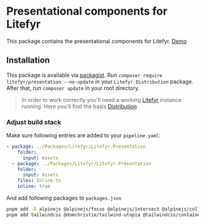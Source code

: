 # Presentational components for Litefyr

This package contains the presentational components for Litefyr. [Demo](https://litefyr.io)

## Installation

This package is available via [packagist]. Run `composer require litefyr/presentation --no-update` in your
`Litefyr.Distribution` package. After that, run `composer update` in your root directory.

> In order to work correctly you'll need a working [Litefyr] instance running. Here you'll find the basis [Distribution]

### Adjust build stack

Make sure following entries are added to your `pipeline.yaml`:

```yaml
- package: ../Packages/Litefyr/Litefyr.Presentation
    folder:
      input: Assets
  - package: ../Packages/Litefyr/Litefyr.Presentation
    folder:
      input: Assets
    files: Inline.ts
    inline: true
```

And add following packages to `packages.json`

```bash
pnpm add -D alpinejs @alpinejs/focus @alpinejs/intersect @alpinejs/collapse @alpinejs/persist @ryangjchandler/alpine-clipboard @marcreichel/alpine-typewriter alpinejs-textarea-grow @imacrayon/alpine-ajax lazysizes rough-notation lscache
pnpm add tailwindcss @domchristie/tailwind-utopia @tailwindcss/container-queries @tailwindcss/typography @thedutchcoder/postcss-rem-to-px autoprefixer colorjs.io cssnano postcss postcss-assets postcss-clip-path-polyfill postcss-import postcss-reporter postcss-sort-media-queries ts-deepmerge
```

[litefyr]: https://litefyr.io
[distribution]: https://github.com/Litefyr/Distribution
[packagist]: https://packagist.org/packages/litefyr/presentation
